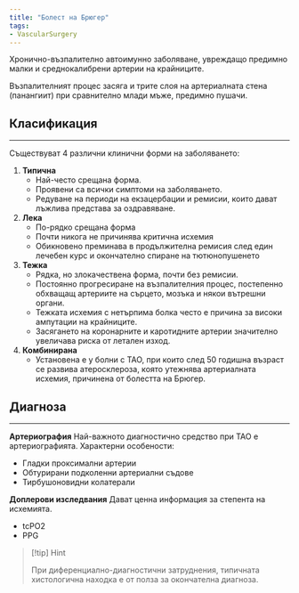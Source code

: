```yaml
---
title: "Болест на Брюгер"
tags:
- VascularSurgery
---
```


Хронично-възпалително автоимунно заболяване, увреждащо предимно малки и среднокалибрени артерии на крайниците.

Възпалителният процес засяга и трите слоя на артериалната стена (панангиит) при сравнително млади мъже, предимно пушачи.

## Класификация
---
Съществуват 4 различни клинични форми на заболяването:
1. **Типична**
	- Най-често срещана форма.
	- Проявени са всички симптоми на заболяването.
	- Редуване на периоди на екзацербации и ремисии, които дават лъжлива представа за оздравяване.
2. **Лека**
	- По-рядко срещана форма
	- Почти никога не причинява критична исхемия
	- Обикновено преминава в продължителна ремисия след един лечебен курс и окончателно спиране на тютюнопушенето
3. **Тежка**
	- Рядка, но злокачествена форма, почти без ремисии.
	- Постоянно прогресиране на възпалителния процес, постепенно обхващащ артериите на сърцето, мозъка и някои вътрешни органи.
	- Тежката исхемия с нетърпима болка често е причина за високи ампутации на крайниците.
	- Засягането на коронарните и каротидните артерии значително увеличава риска от летален изход.
4. **Комбинирана**
	- Установена е у болни с ТАО, при които след 50 годишна възраст се развива атеросклероза, която утежнява артериалната исхемия, причинена от болестта на Брюгер.

## Диагноза
---
**Артериография**
Най-важното диагностично средство при ТАО е артериографията.
Характерни особености:
- Гладки проксимални артерии
- Обтурирани подколенни артериални съдове
- Тирбушоновидни колатерали

**Доплерови изследвания**
Дават ценна информация за степента на исхемията.
- tcPO2
- PPG

> [!tip] Hint 
>
> При диференциално-диагностични затруднения, типичната хистологична находка е от полза за окончателна диагноза.

